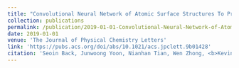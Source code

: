 ```yaml
---
title: "Convolutional Neural Network of Atomic Surface Structures To Predict Binding Energies for High-Throughput Screening of Catalysts"
collection: publications
permalink: /publication/2019-01-01-Convolutional-Neural-Network-of-Atomic-Surface-Structures-To-Predict-Binding-Energies-for-High-Throughput-Screening-of-Catalysts
date: 2019-01-01
venue: 'The Journal of Physical Chemistry Letters'
link: 'https://pubs.acs.org/doi/abs/10.1021/acs.jpclett.9b01428'
citation: 'Seoin Back, Junwoong Yoon, Nianhan Tian, Wen Zhong, <b>Kevin Tran</b>, Zachary Ulissi, "Convolutional Neural Network of Atomic Surface Structures To Predict Binding Energies for High-Throughput Screening of Catalysts". The Journal of Physical Chemistry Letters, 2019.'
---
```

